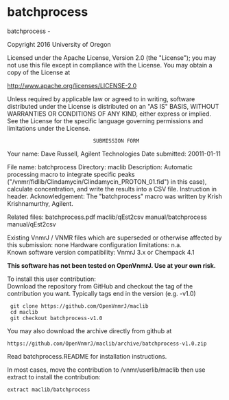 # batchprocess
 batchprocess -

 Copyright 2016 University of Oregon

 Licensed under the Apache License, Version 2.0 (the "License");
 you may not use this file except in compliance with the License.
 You may obtain a copy of the License at

   http://www.apache.org/licenses/LICENSE-2.0

 Unless required by applicable law or agreed to in writing, software
 distributed under the License is distributed on an "AS IS" BASIS,
 WITHOUT WARRANTIES OR CONDITIONS OF ANY KIND, either express or implied.
 See the License for the specific language governing permissions and
 limitations under the License.

                                SUBMISSION FORM

Your name:	Dave Russell, Agilent Technologies
Date submitted:	20011-01-11

File name:	batchprocess
Directory:	maclib
Description:	Automatic processing macro to integrate specific peaks
		("/vnmr/fidlib/Clindamycin/Clindamycin_PROTON_01.fid") in this
		case), calculate concentration, and write the results into a
		CSV file. Instruction in header.
		Acknowledgement: The "batchprocess" macro was written by Krish
		Krishnamurthy, Agilent.

Related files:	batchprocess.pdf	maclib/qEst2csv
		manual/batchprocess	manual/qEst2csv

Existing VnmrJ / VNMR files which are superseded or
otherwise affected by this submission:	none
Hardware configuration limitations:	n.a.  
Known software version compatibility:	VnmrJ 3.x or Chempack 4.1

**This software has not been tested on OpenVnmrJ. Use at your own risk.**

To install this user contribution:  
Download the repository from GitHub and checkout the tag of the contribution you want.
Typically tags end in the version (e.g. -v1.0)

     git clone https://github.com/OpenVnmrJ/maclib  
     cd maclib  
     git checkout batchprocess-v1.0


You may also download the archive directly from github at

    https://github.com/OpenVnmrJ/maclib/archive/batchprocess-v1.0.zip

Read batchprocess.README for installation instructions.

In most cases, move the contribution to /vnmr/userlib/maclib 
then use extract to install the contribution:  

    extract maclib/batchprocess